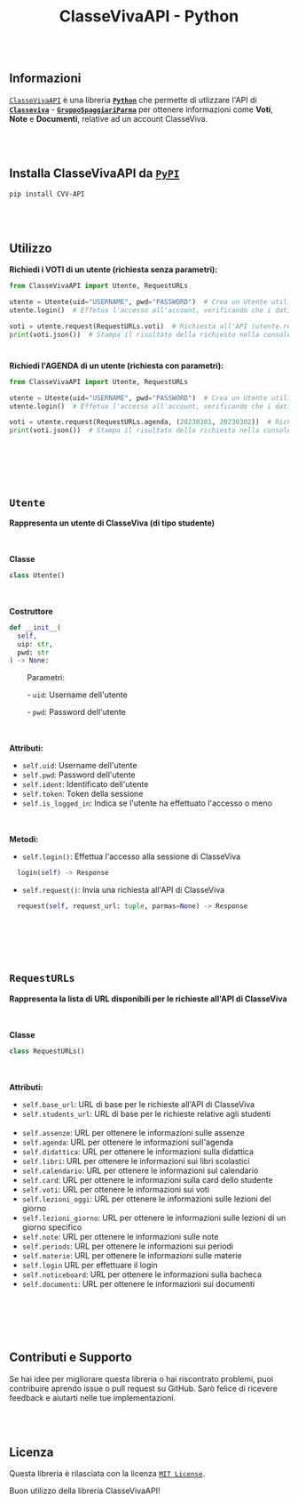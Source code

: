 <h1 align='center'>ClasseVivaAPI - Python</h1>

<br></br>

## Informazioni

[`ClasseVivaAPI`]() è una libreria <b>[`Python`](https://www.python.org/)</b> che permette di utlizzare l'API di <b>[`Classeviva`](https://web.spaggiari.eu/)</b> - <b>[`GruppoSpaggiariParma`](https://web.spaggiari.eu/www/app/default/index.php)</b> per ottenere informazioni come <b>Voti</b>, <b>Note</b> e <b>Documenti</b>, relative ad un account ClasseViva.

<br></br>

## Installa ClasseVivaAPI da [`PyPI`]()

```bash
pip install CVV-API
```
<br></br>

## Utilizzo

<b>Richiedi i VOTI di un utente (richiesta senza parametri):</b>
```py
from ClasseVivaAPI import Utente, RequestURLs

utente = Utente(uid="USERNAME", pwd="PASSWORD")  # Crea un Utente utilizzando USERNAME e PASSWORD del tuo account ClasseViva
utente.login()  # Effetua l'accesso all'account, verificando che i dati inseriti siano corretti

voti = utente.request(RequestURLs.voti)  # Richiesta all'API (utente.request()) di ottenere i VOTI (ReqeusteURLs.voti) dell'utente dal quale si effettua la richiesta
print(voti.json())  # Stampa il risultato della richiesto nella console, in formato JSON
```
#

<b>Richiedi l'AGENDA di un utente (richiesta con parametri):</b>
```py
from ClasseVivaAPI import Utente, RequestURLs

utente = Utente(uid="USERNAME", pwd="PASSWORD")  # Crea un Utente utilizzando USERNAME e PASSWORD del tuo account ClasseViva
utente.login()  # Effetua l'accesso all'account, verificando che i dati inseriti siano corretti

voti = utente.request(RequestURLs.agenda, (20230301, 20230302))  # Richiesta all'API (utente.request()) di ottenere l'AGENDA (RequestURLs.agenda) dell'utente dal quale si effettua la richiesta, inserendo la data di inizio e di fine in formato AAAAMMGG (Esempio: '20230301' = 1 Marzo 2023)
print(voti.json())  # Stampa il risultato della richiesto nella console, in formato JSON
```

<br></br>
<br></br>

`` Utente ``
-------------------

<b>Rappresenta un utente di ClasseViva (di tipo studente)</b>

<br></br>
**Classe**
```py
class Utente()
```

<br></br>
**Costruttore**
```py
def __init__(
  self,
  uip: str,
  pwd: str
) -> None:
```

&emsp;&emsp; Parametri:

&emsp;&emsp; - ``uid``:  Username dell'utente

&emsp;&emsp; - ``pwd``:  Password dell'utente


<br></br>
**Attributi:**
  - ``self.uid``:  Username dell'utente
  - ``self.pwd``:  Password dell'utente
  - ``self.ident``:  Identificato dell'utente
  - ``self.token``:  Token della sessione
  - ``self.is_logged_in``:  Indica se l'utente ha effettuato l'accesso o meno

<br></br>
**Metodi:**
  - ``self.login()``:  Effettua l'accesso alla sessione di ClasseViva
```py
  login(self) -> Response
```
    
  - ``self.request()``: Invia una richiesta all'API di ClasseViva
```py
  request(self, request_url: tuple, parmas=None) -> Response
```
<br></br>
<br></br>

`` RequestURLs ``
-------------------
<b>Rappresenta la lista di URL disponibili per le richieste all'API di ClasseViva</b>

<br></br>
**Classe**
```py
class RequestURLs()
```

<br></br>
**Attributi:**
- ``self.base_url``: URL di base per le richieste all'API di ClasseViva
- ``self.students_url``: URL di base per le richieste relative agli studenti
<br></br>
- ``self.assenze``: URL per ottenere le informazioni sulle assenze
- ``self.agenda``: URL per ottenere le informazioni sull'agenda
- ``self.didattica``: URL per ottenere le informazioni sulla didattica
- ``self.libri``: URL per ottenere le informazioni sui libri scolastici
- ``self.calendario``: URL per ottenere le informazioni sul calendario
- ``self.card``: URL per ottenere le informazioni sulla card dello studente
- ``self.voti``: URL per ottenere le informazioni sui voti
- ``self.lezioni_oggi``: URL per ottenere le informazioni sulle lezioni del giorno
- ``self.lezioni_giorno``: URL per ottenere le informazioni sulle lezioni di un giorno specifico
- ``self.note``: URL per ottenere le informazioni sulle note
- ``self.periods``: URL per ottenere le informazioni sui periodi
- ``self.materie``: URL per ottenere le informazioni sulle materie
- ``self.login`` URL per effettuare il login
- ``self.noticeboard``: URL per ottenere le informazioni sulla bacheca
- ``self.documenti``: URL per ottenere le informazioni sui documenti

<br></br>
<br></br>

## Contributi e Supporto
Se hai idee per migliorare questa libreria o hai riscontrato problemi, puoi contribuire aprendo issue o pull request su GitHub. Sarò felice di ricevere feedback e aiutarti nelle tue implementazioni.

<br></br>

## Licenza
Questa libreria è rilasciata con la licenza [`MIT License`](https://opensource.org/license/mit/).

Buon utilizzo della libreria ClasseVivaAPI!
